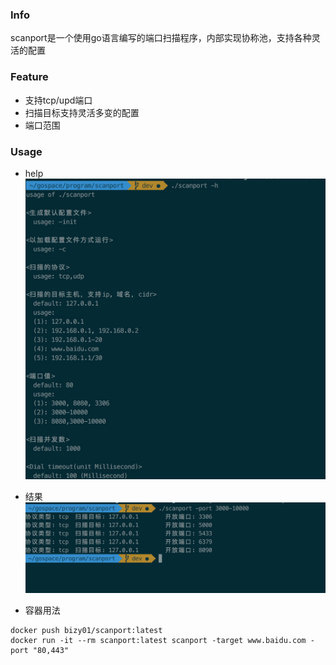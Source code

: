 ### Info
scanport是一个使用go语言编写的端口扫描程序，内部实现协称池，支持各种灵活的配置

### Feature
- 支持tcp/upd端口
- 扫描目标支持灵活多变的配置
- 端口范围

### Usage
- help
![](images/usage.png)

- 结果
![](images/result.png)

- 容器用法
```
docker push bizy01/scanport:latest
docker run -it --rm scanport:latest scanport -target www.baidu.com -port "80,443"
```
